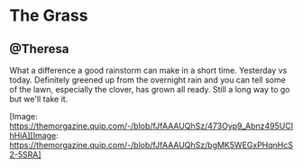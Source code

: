 # The Grass

## @Theresa

What a difference a good rainstorm can make in a short time. Yesterday vs today. Definitely greened up from the overnight rain and you can tell some of the lawn, especially the clover, has grown all ready. Still a long way to go but we'll take it.

[Image: https://themorgazine.quip.com/-/blob/fJfAAAUQhSz/473Oyp9_Abnz495UCIhHiA][Image: https://themorgazine.quip.com/-/blob/fJfAAAUQhSz/bgMK5WEGxPHqnHcS2-5SRA]
